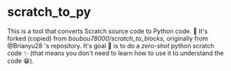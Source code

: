 # scratch_to_py

This is a tool that converts Scratch source code to Python code. 🤩
It's forked (copied) from *boubou78000/scratch_to_blocks*, originally from @Brianyu28 's repository.
It's goal 🥅 is to do a *zero-shot* python scratch code ✨ (that means you don't need to learn how to use it to understand the code 😁).
